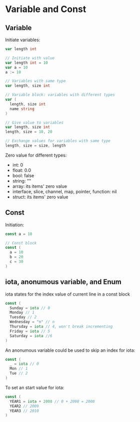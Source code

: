 # Variable and Const

## Variable

Initiate variables:

```go
var length int

// Initiate with value
var length int = 10
var a = 10
a := 10

// Variables with same type
var length, size int

// Variable block: variables with different types
var (
  length, size int
  name string
)

// Give value to variables
var length, size int
length, size = 10, 20

// Exchange values for variables with same type
length, size = size, length
```

Zero value for different types:

- int: 0
- float: 0.0
- bool: false
- string: ""
- array: its items' zero value
- interface, slice, channel, map, pointer, function: nil
- struct: its items' zero value

## Const

Initiation:

```go
const a = 10

// Const block
const (
  a = 10
  b = 20
  c = 30
)
```

## iota, anonumous variable, and Enum

iota states for the index value of current line in a const block

```go
const (
  Sunday = iota // 0
  Monday // 1
  Tuesday // 2
  Wednesday = "n" // n
  Thursday = iota // 4, won't break incrementing
  Friday = iota // 5
  Saturday = iota //6
)
```

An anonumous variable could be used to skip an index for iota:

```go
const (
  _ = iota // 0
  Mon // 1
  Tue // 2
)
```

To set an start value for iota:

```go
const (
  YEAR1 = iota + 2008 // 0 + 2008 = 2008
  YEAR2 // 2009
  YEAR3 // 2010
)
```
